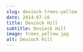 ```yaml
---
slug: deviock-trees-yellow
date: 2014-07-16
title: Deviock Hill
subtitle: Deviock Hill 
image: trees_yellow.jpg
alt: Deviock Hill
---
```

